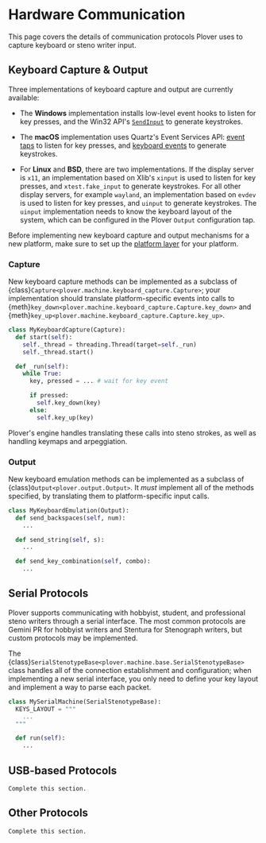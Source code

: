 # Hardware Communication

This page covers the details of communication protocols Plover uses to capture
keyboard or steno writer input.

## Keyboard Capture & Output

Three implementations of keyboard capture and output are currently available:

- The **Windows** implementation installs low-level event hooks to listen for
  key presses, and the Win32 API's [`SendInput`](https://learn.microsoft.com/en-us/windows/win32/api/winuser/nf-winuser-sendinput) to generate keystrokes.

- The **macOS** implementation uses Quartz's Event Services API: [event taps](https://developer.apple.com/documentation/coregraphics/1454426-cgeventtapcreate)
  to listen for key presses, and [keyboard events](https://developer.apple.com/documentation/coregraphics/1456564-cgeventcreatekeyboardevent)
  to generate keystrokes.

- For **Linux** and **BSD**, there are two implementations. If the display server is `x11`, an implementation based on Xlib's `xinput` is used to
  listen for key presses, and `xtest.fake_input` to generate keystrokes. For all other display servers, for example `wayland`, an implementation based
  on `evdev` is used to listen for key presses, and `uinput` to generate keystrokes. The `uinput` implementation needs to know the keyboard layout of the
  system, which can be configured in the Plover `Output` configuration tap.

Before implementing new keyboard capture and output mechanisms for a new
platform, make sure to set up the [platform layer](platform_layer) for your
platform.

### Capture

New keyboard capture methods can be implemented as a subclass of
{class}`Capture<plover.machine.keyboard_capture.Capture>`; your implementation
should translate platform-specific events into calls to
{meth}`key_down<plover.machine.keyboard_capture.Capture.key_down>` and {meth}`key_up<plover.machine.keyboard_capture.Capture.key_up>`.

```python
class MyKeyboardCapture(Capture):
  def start(self):
    self._thread = threading.Thread(target=self._run)
    self._thread.start()

  def _run(self):
    while True:
      key, pressed = ... # wait for key event

      if pressed:
        self.key_down(key)
      else:
        self.key_up(key)
```

Plover's engine handles translating these calls into steno strokes, as well as
handling keymaps and arpeggiation.

### Output

New keyboard emulation methods can be implemented as a subclass of
{class}`Output<plover.output.Output>`. It _must_ implement all of the methods
specified, by translating them to platform-specific input calls.

```python
class MyKeyboardEmulation(Output):
  def send_backspaces(self, num):
    ...

  def send_string(self, s):
    ...

  def send_key_combination(self, combo):
    ...
```

## Serial Protocols

Plover supports communicating with hobbyist, student, and professional steno
writers through a serial interface. The most common protocols are Gemini PR
for hobbyist writers and Stentura for Stenograph writers, but custom protocols
may be implemented.

The {class}`SerialStenotypeBase<plover.machine.base.SerialStenotypeBase>` class
handles all of the connection establishment and configuration; when
implementing a new serial interface, you only need to define your key layout
and implement a way to parse each packet.

```python
class MySerialMachine(SerialStenotypeBase):
  KEYS_LAYOUT = """
    ...
  """

  def run(self):
    ...
```

## USB-based Protocols

```{todo}
Complete this section.
```

## Other Protocols

```{todo}
Complete this section.
```
